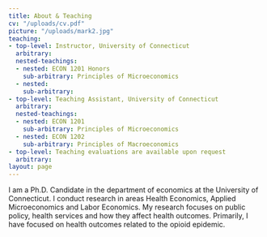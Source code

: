 ```yaml
---
title: About & Teaching
cv: "/uploads/cv.pdf"
picture: "/uploads/mark2.jpg"
teaching:
- top-level: Instructor, University of Connecticut
  arbitrary: 
  nested-teachings:
  - nested: ECON 1201 Honors
    sub-arbitrary: Principles of Microeconomics
  - nested: 
    sub-arbitrary: 
- top-level: Teaching Assistant, University of Connecticut
  arbitrary: 
  nested-teachings:
  - nested: ECON 1201
    sub-arbitrary: Principles of Microeconomics
  - nested: ECON 1202
    sub-arbitrary: Principles of Macroeconomics
- top-level: Teaching evaluations are available upon request
  arbitrary: 
layout: page
---
```


I am a Ph.D. Candidate in the department of economics at the University of Connecticut.  I conduct research in areas Health Economics, Applied Microeconomics and Labor Economics. My research focuses on public policy, health services and how they affect health outcomes. Primarily, I have focused on health outcomes related to the opioid epidemic.

